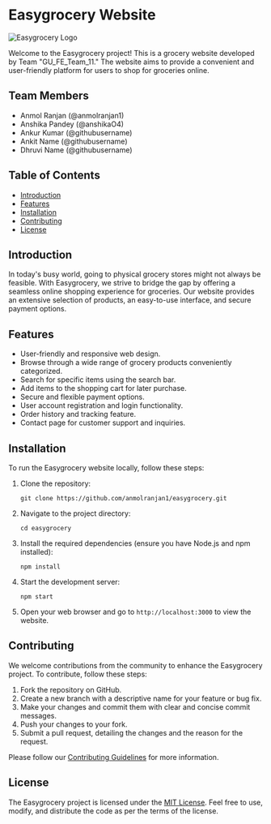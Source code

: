 # Easygrocery Website

![Easygrocery Logo](link_to_logo.png) <!-- Replace with project logo -->

Welcome to the Easygrocery project! This is a grocery website developed by Team "GU_FE_Team_11." The website aims to provide a convenient and user-friendly platform for users to shop for groceries online.

## Team Members
- Anmol Ranjan (@anmolranjan1)
- Anshika Pandey (@anshikaO4)
- Ankur Kumar (@githubusername)
- Ankit Name (@githubusername)
- Dhruvi Name (@githubusername)

## Table of Contents
- [Introduction](#introduction)
- [Features](#features)
- [Installation](#installation)
- [Contributing](#contributing)
- [License](#license)

## Introduction
In today's busy world, going to physical grocery stores might not always be feasible. With Easygrocery, we strive to bridge the gap by offering a seamless online shopping experience for groceries. Our website provides an extensive selection of products, an easy-to-use interface, and secure payment options.

## Features
- User-friendly and responsive web design.
- Browse through a wide range of grocery products conveniently categorized.
- Search for specific items using the search bar.
- Add items to the shopping cart for later purchase.
- Secure and flexible payment options.
- User account registration and login functionality.
- Order history and tracking feature.
- Contact page for customer support and inquiries.

## Installation
To run the Easygrocery website locally, follow these steps:

1. Clone the repository:
   ```
   git clone https://github.com/anmolranjan1/easygrocery.git
   ```
2. Navigate to the project directory:
   ```
   cd easygrocery
   ```
3. Install the required dependencies (ensure you have Node.js and npm installed):
   ```
   npm install
   ```
4. Start the development server:
   ```
   npm start
   ```
5. Open your web browser and go to `http://localhost:3000` to view the website.

## Contributing
We welcome contributions from the community to enhance the Easygrocery project. To contribute, follow these steps:

1. Fork the repository on GitHub.
2. Create a new branch with a descriptive name for your feature or bug fix.
3. Make your changes and commit them with clear and concise commit messages.
4. Push your changes to your fork.
5. Submit a pull request, detailing the changes and the reason for the request.

Please follow our [Contributing Guidelines](CONTRIBUTING.md) for more information.

## License
The Easygrocery project is licensed under the [MIT License](LICENSE). Feel free to use, modify, and distribute the code as per the terms of the license.
